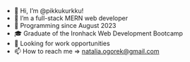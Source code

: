 - 👋 Hi, I’m @pikkukurkku!
- 👀 I’m a full-stack MERN web developer
- 🌱 Programming since August 2023
- 🎓 Graduate of the Ironhack Web Development Bootcamp
- 💞️ Looking for work opportunities
- 📫 How to reach me => natalia.ogorek@gmail.com

<!---
pikkukurkku/pikkukurkku is a ✨ special ✨ repository because its `README.md` (this file) appears on your GitHub profile.
You can click the Preview link to take a look at your changes.
--->
